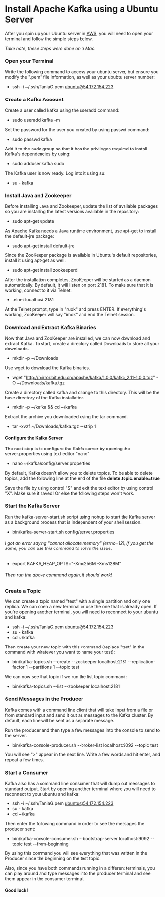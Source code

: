# Install Apache Kafka using a Ubuntu Server

After you spin up your Ubuntu server in [AWS](https://aws.amazon.com), you will need to open your terminal and follow the simple steps below.

*Take note, these steps were done on a Mac.*

### Open your Terminal 

Write the following command to access your ubuntu server, but ensure you modify the ".pem" file information, as well as your ububtu server number:
+ ssh -i ~/.ssh/TaniaG.pem ubuntu@54.172.154.223

### Create a Kafka Account 

Create a user called kafka using the useradd command:
+ sudo useradd kafka -m

Set the password for the user you created by using passwd command:
+ sudo passwd kafka

Add it to the sudo group so that it has the privileges required to install Kafka's dependencies by using:
+ sudo adduser kafka sudo

The Kafka user is now ready. Log into it using su:
+ su - kafka

### Install Java and Zookeeper

Before installing Java and Zookeeper, update the list of available packages so you are installing the latest versions available in the repository:
+ sudo apt-get update

As Apache Kafka needs a Java runtime environment, use apt-get to install the default-jre package:
+ sudo apt-get install default-jre

Since the ZooKeeper package is available in Ubuntu's default repositories, install it using apt-get as well:
+ sudo apt-get install zookeeperd

After the installation completes, ZooKeeper will be started as a daemon automatically. By default, it will listen on port 2181.
To make sure that it is working, connect to it via Telnet:
+ telnet localhost 2181

At the Telnet prompt, type in "ruok" and press ENTER. If everything's working, ZooKeeper will say "imok" and end the Telnet session.

### Download and Extract Kafka Binaries

Now that Java and ZooKeeper are installed, we can now download and extract Kafka.
To start, create a directory called Downloads to store all your downloads.
+ mkdir -p ~/Downloads

Use wget to download the Kafka binaries.
+ wget "http://mirror.bit.edu.cn/apache/kafka/1.0.0/kafka_2.11-1.0.0.tgz" -O ~/Downloads/kafka.tgz

Create a directory called kafka and change to this directory. This will be the base directory of the Kafka installation.
+ mkdir -p ~/kafka && cd ~/kafka

Extract the archive you downloaded using the tar command.
+ tar -xvzf ~/Downloads/kafka.tgz --strip 1

#### Configure the Kafka Server

The next step is to configure the Kakfa server by opening the server.properties using text editor "nano"
+ nano ~/kafka/config/server.properties

By default, Kafka doesn't allow you to delete topics. To be able to delete topics, add the following line at the end of the file
**delete.topic.enable=true**

Save the file by using control "S" and exit the text editor by using control "X". Make sure it saved! Or else the following steps won't work. 

### Start the Kafka Server

Run the kafka-server-start.sh script using nohup to start the Kafka server as a background process that is independent of your shell session.
+ bin/kafka-server-start.sh config/server.properties

###### I got an error saying "cannot allocate memory" (errno=12), if you get the same, you can use this command to solve the issue:
+ export KAFKA_HEAP_OPTS="-Xmx256M -Xms128M"

###### Then run the above command again, it should work!

### Create a Topic

We can create a topic named "test" with a single partition and only one replica. We can open a new terminal or use the one that is already open. 
If you're opening another terminal, you will need to reconnect to your ubuntu and kafka:
+ ssh -i ~/.ssh/TaniaG.pem ubuntu@54.172.154.223
+ su - kafka
+ cd ~/kafka

Then create your new topic with this command (replace "test" in the command with whatever you want to name your test):
+ bin/kafka-topics.sh --create --zookeeper localhost:2181 --replication-factor 1 --partitions 1 --topic test

We can now see that topic if we run the list topic command:
+ bin/kafka-topics.sh --list --zookeeper localhost:2181

### Send Messages in the Producer

Kafka comes with a command line client that will take input from a file or from standard input and send it out as messages to the Kafka cluster. 
By default, each line will be sent as a separate message.

Run the producer and then type a few messages into the console to send to the server.
+ bin/kafka-console-producer.sh --broker-list localhost:9092 --topic test

You will see ">" appear in the next line. Write a few words and hit enter, and repeat a few times. 


### Start a Consumer

Kafka also has a command line consumer that will dump out messages to standard output. 
Start by opening another terminal where you will need to reconnect to your ubuntu and kafka:
+ ssh -i ~/.ssh/TaniaG.pem ubuntu@54.172.154.223
+ su - kafka
+ cd ~/kafka

Then enter the following command in order to see the messages the producer sent:
+ bin/kafka-console-consumer.sh --bootstrap-server localhost:9092 --topic test --from-beginning

By using this command you will see everything that was written in the Producer since the beginning on the test topic. 

Also, since you have both commands running in a different terminals, you can play around and type messages into the producer terminal and see them appear in the consumer terminal.

#### Good luck! 
